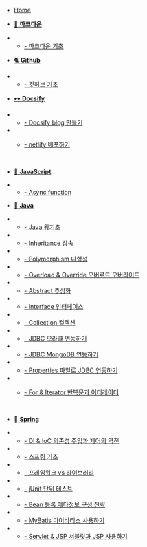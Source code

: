 - [Home](_coverpage.md)

<!-- - [소개]() -->

- [📌 **마크다운**]()
- - [- 마크다운 기초](./Markdown/basic_md.md)
    <br />
- [🐈 **Github**]()
- - [- 깃허브 기초](./Github/github_basic.md)
    <br />
- [🕶 **Docsify**]()
- - [- Docsify blog 만들기](./docsify/docsify.md)
- - [- netlify 배포하기](./docsify/netlify.md)

    <br />

- [🎊 **JavaScript**]()
- - [- Async function](./JavaScript/async.md)
    <br />

- [🍎 **Java** ]()
- - [- Java 왕기초](./Java/basic.md)
- - [- Inheritance 상속](./Java/inheritance.md)
- - [- Polymorphism 다형성](./Java/polymorphism.md)
- - [- Overload & Override 오버로드 오버라이드](./Java/overloading.md)
- - [- Abstract 추상화](./java/abstract.md)
- - [- Interface 인터페이스](./Java/interface.md)
- - [- Collection 컬렉션](./Java/collection.md)
- - [- JDBC 오라클 연동하기](./Java/jdbc_oracle.md)
- - [- JDBC MongoDB 연동하기](./Java/mongo_jdbc.md)
- - [- Properties 파일로 JDBC 연동하기](./Java/jdbc_props.md)
- - [- For & Iterator 반복문과 이터레이터 ](./Java/iterator_for.md)

    <br />

- [🌱 **Spring** ]()
- - [- DI & IoC 의존성 주입과 제어의 역전](./Spring/di_ioc.md)
- - [- 스프링 기초](./Spring/spring_basic.md)
- - [- 프레임워크 vs 라이브러리](./Spring/frame_vs_lib.md)
- - [- jUnit 단위 테스트](./Spring/junit.md)
- - [- Bean 등록 메타정보 구성 전략](./Spring/bean_strategy.md)
- - [- MyBatis 마이바티스 사용하기](./Spring/mybatis.md)
- - [- Servlet & JSP 서블릿과 JSP 사용하기](./Spring/servlet_jsp.md)

